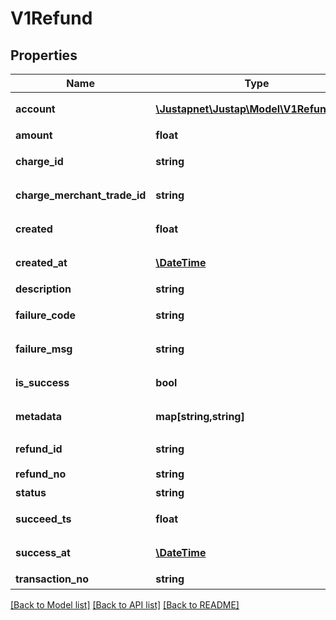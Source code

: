 # V1Refund

## Properties
Name | Type | Description | Notes
------------ | ------------- | ------------- | -------------
**account** | [**\Justapnet\Justap\Model\V1RefundExtra**](V1RefundExtra.md) | 支付渠道退款元参数 | [optional] 
**amount** | **float** | 退款金额 | 
**charge_id** | **string** | Charge 对象 id | 
**charge_merchant_trade_id** | **string** | 商户系统订单号 | 
**created** | **float** | 退款创建时间 | 
**created_at** | [**\DateTime**](\DateTime.md) | 退款创建时间 | [optional] 
**description** | **string** | 退款说明 | 
**failure_code** | **string** | 支付渠道失败错误码 | 
**failure_msg** | **string** | 支付渠道失败原因描述 | 
**is_success** | **bool** | 退款是否成功 | [default to false]
**metadata** | **map[string,string]** | 元数据，原样返回 | [optional] 
**refund_id** | **string** | Refund 对象 ID | 
**refund_no** | **string** | 退款单号 | 
**status** | **string** | 退款状态 | 
**succeed_ts** | **float** | 退款成功时间 | 
**success_at** | [**\DateTime**](\DateTime.md) | 退款成功时间 | [optional] 
**transaction_no** | **string** | 交易号 | 

[[Back to Model list]](../README.md#documentation-for-models) [[Back to API list]](../README.md#documentation-for-api-endpoints) [[Back to README]](../README.md)


